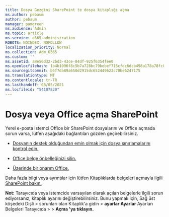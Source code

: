 ```yaml
---
title: Dosya Gezgini SharePoint te dosya kitaplığı açma
ms.author: pebaum
author: pebaum
manager: pamgreen
ms.audience: Admin
ms.topic: article
ms.service: o365-administration
ROBOTS: NOINDEX, NOFOLLOW
localization_priority: Normal
ms.collection: Adm_O365
ms.custom: ''
ms.assetid: a8e56d32-2bd3-43ce-84df-925f6354fee0
ms.openlocfilehash: 1b4b1096f8c5b7a728bc79bebef715cfdc6dcb498a178a78fc0e0fff0faa5585
ms.sourcegitcommit: b5f7da89a650d2915dc652449623c78be6247175
ms.translationtype: MT
ms.contentlocale: tr-TR
ms.lasthandoff: 08/05/2021
ms.locfileid: "54107820"
---
```

# <a name="problems-opening-office-files-from-sharepoint"></a>Dosya veya Office açma SharePoint

Yerel e-posta istemci Office bir SharePoint dosyalarını ve Office açmada sorun varsa, lütfen aşağıdaki bağlantıları gözden geçirebilirsiniz. 

- [Dosyanın destek olduğundan emin olmak için dosya sınırlamalarını kontrol edin.](https://support.office.com/article/Invalid-file-names-and-file-types-in-OneDrive-OneDrive-for-Business-and-SharePoint-64883a5d-228e-48f5-b3d2-eb39e07630fa)

- [Office belge önbelleğinizi silin.](https://support.office.com/article/Delete-your-Office-Document-Cache-b1d3765e-d71b-4bb8-99ca-acd22c42995d)

- [Üzerinde bir onarım Office.](https://support.office.com/Article/Repair-an-Office-application-7821d4b6-7c1d-4205-aa0e-a6b40c5bb88b)

Daha fazla bilgi veya ayrıntılar için lütfen Kitaplıklarda belgeleri açmayla ilgili [SharePoint bakın.](https://support.office.com/article/Fix-problems-opening-documents-in-SharePoint-libraries-31329FA1-4AD0-47FC-95D8-BB0C5B12A536)

**Not:** Tarayıcıda veya istemcide varsayılan olarak açılan belgelerle ilgili sorun ediyorsanız, kitaplık ayarını değiştirebilirsiniz. Bunu yapmak için, Sağ üst köşedeki Dişli > sorunları olan Kitaplık'a gidin > **ayarlar Ayarlar** Ayarları Belgeleri Tarayıcıda  >     >  **Açma 'ya tıklayın.**


